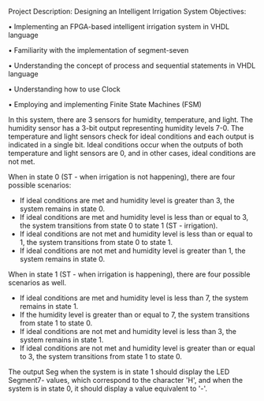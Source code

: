 Project Description: Designing an Intelligent Irrigation System
Objectives:

• Implementing an FPGA-based intelligent irrigation system in VHDL language

• Familiarity with the implementation of segment-seven

• Understanding the concept of process and sequential statements in VHDL language

• Understanding how to use Clock

• Employing and implementing Finite State Machines (FSM)



In this system, there are 3 sensors for humidity, temperature, and light. The humidity sensor has a 3-bit output representing humidity levels 7-0. The temperature and light sensors check for ideal conditions and each output is indicated in a single bit. Ideal conditions occur when the outputs of both temperature and light sensors are 0, and in other cases, ideal conditions are not met.

When in state 0 (ST - when irrigation is not happening), there are four possible scenarios:
- If ideal conditions are met and humidity level is greater than 3, the system remains in state 0.
- If ideal conditions are met and humidity level is less than or equal to 3, the system transitions from state 0 to state 1 (ST - irrigation).
- If ideal conditions are not met and humidity level is less than or equal to 1, the system transitions from state 0 to state 1.
- If ideal conditions are not met and humidity level is greater than 1, the system remains in state 0.

When in state 1 (ST - when irrigation is happening), there are four possible scenarios as well.
- If ideal conditions are met and humidity level is less than 7, the system remains in state 1.
- If the humidity level is greater than or equal to 7, the system transitions from state 1 to state 0.
- If ideal conditions are not met and humidity level is less than 3, the system remains in state 1.
- If ideal conditions are not met and humidity level is greater than or equal to 3, the system transitions from state 1 to state 0.

The output Seg when the system is in state 1 should display the LED Segment7- values, which correspond to the character 'H', and when the system is in state 0, it should display a value equivalent to '-'.



